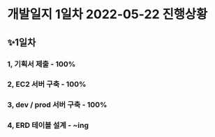# 개발일지 1일차 2022-05-22 진행상황

## ✨1일차
### 1, 기획서 제출 - 100%
### 2, EC2 서버 구축 - 100%
### 3, dev / prod 서버 구축 - 100%
### 4, ERD 테이블 설계 - ~ing

